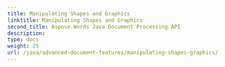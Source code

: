 ```yaml
---
title: Manipulating Shapes and Graphics
linktitle: Manipulating Shapes and Graphics
second_title: Aspose.Words Java Document Processing API
description: 
type: docs
weight: 25
url: /java/advanced-document-features/manipulating-shapes-graphics/
---
```

